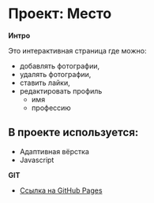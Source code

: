 # Проект: Место

**Интро**

Это интерактивная страница где можно:

- добавлять фотографии,
- удалять фотографии,
- ставить лайки,
- редактировать профиль
  - имя
  - профессию

## В проекте используется:

- Адаптивная вёрстка
- Javascript

**GIT**

- [Ссылка на GitHub Pages]()
